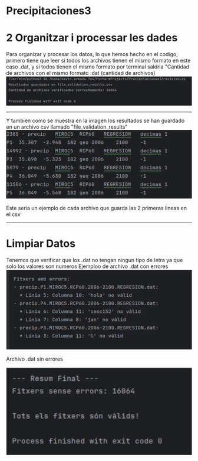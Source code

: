 # Precipitaciones3
# 2  Organitzar i processar les dades
Para organizar y procesar los datos, lo que hemos hecho en el codigo, primero tiene que leer si todos los archivos tienen el mismo formato en este caso .dat, y si todos tienen el mismo formato por terminal saldria "Cantidad de archivos con el mismo formato .dat (cantidad de archivos)
<img src="./Imagenes/archivos_verificados.png" alt="Archivos totales" width="600">

---------------------------------------------------------------------------------------
Y tambien como se muestra en la imagen los resultados se han guardado en un archivo csv llamado "file_validation_results"
<img src="./Imagenes/Ejemplo_csv.png" alt="Archivos totales" width="600">

Este seria un ejemplo de cada archivo que guarda las 2 primeras lineas en el csv

---------------------------------------------------------------------------------------
# Limpiar Datos

Tenemos que verificar que los .dat no tengan ningun tipo de letra ya que solo los valores son numeros
Ejemploo de archivo .dat con errores
<img src="./Imagenes/Errores_dat.png" alt="Archivos totales" width="600">

Archivo .dat sin errores

<img src="./Imagenes/Ningun_error.png" alt="Archivos totales" width="600">

